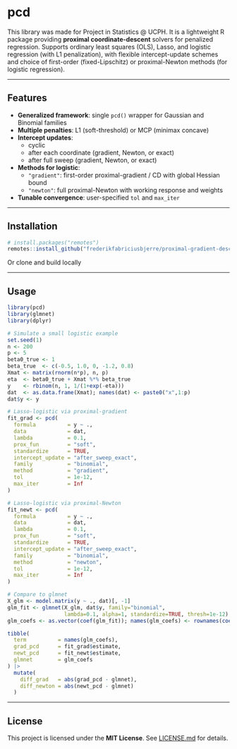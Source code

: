 # pcd

This library was made for Project in Statistics @ UCPH. It is a lightweight R package providing **proximal coordinate-descent** solvers for penalized regression. Supports ordinary least squares (OLS), Lasso, and logistic regression (with L1 penalization), with flexible intercept-update schemes and choice of first-order (fixed-Lipschitz) or proximal-Newton methods (for logistic regression).

---

## Features

- **Generalized framework**: single `pcd()` wrapper for Gaussian and Binomial families  
- **Multiple penalties**: L1 (soft-threshold) or MCP (minimax concave)  
- **Intercept updates**:  
  - cyclic  
  - after each coordinate (gradient, Newton, or exact)  
  - after full sweep (gradient, Newton, or exact)  
- **Methods for logistic**:  
  - `"gradient"`: first-order proximal-gradient / CD with global Hessian bound  
  - `"newton"`: full proximal-Newton with working response and weights  
- **Tunable convergence**: user-specified `tol` and `max_iter`

---

## Installation

```r
# install.packages("remotes")
remotes::install_github("frederikfabriciusbjerre/proximal-gradient-descent")
````

Or clone and build locally

---

## Usage

```r
library(pcd)
library(glmnet)
library(dplyr)

# Simulate a small logistic example
set.seed(1)
n <- 200 
p <- 5
beta0_true <- 1
beta_true  <- c(-0.5, 1.0, 0, -1.2, 0.8)
Xmat <- matrix(rnorm(n*p), n, p)
eta  <- beta0_true + Xmat %*% beta_true
y    <- rbinom(n, 1, 1/(1+exp(-eta)))
dat  <- as.data.frame(Xmat); names(dat) <- paste0("x",1:p)
dat$y <- y

# Lasso‐logistic via proximal‐gradient
fit_grad <- pcd(
  formula          = y ~ .,
  data             = dat,
  lambda           = 0.1,
  prox_fun         = "soft",
  standardize      = TRUE,
  intercept_update = "after_sweep_exact",
  family           = "binomial",
  method           = "gradient",
  tol              = 1e-12,
  max_iter         = Inf
)

# Lasso‐logistic via proximal‐Newton
fit_newt <- pcd(
  formula          = y ~ .,
  data             = dat,
  lambda           = 0.1,
  prox_fun         = "soft",
  standardize      = TRUE,
  intercept_update = "after_sweep_exact",
  family           = "binomial",
  method           = "newton",
  tol              = 1e-12,
  max_iter         = Inf
)

# Compare to glmnet
X_glm <- model.matrix(y ~ ., dat)[, -1]
glm_fit <- glmnet(X_glm, dat$y, family="binomial",
                  lambda=0.1, alpha=1, standardize=TRUE, thresh=1e-12)
glm_coefs <- as.vector(coef(glm_fit)); names(glm_coefs) <- rownames(coef(glm_fit))

tibble(
  term          = names(glm_coefs),
  grad_pcd      = fit_grad$estimate,
  newt_pcd      = fit_newt$estimate,
  glmnet        = glm_coefs
) |>
  mutate(
    diff_grad   = abs(grad_pcd - glmnet),
    diff_newton = abs(newt_pcd - glmnet)
  )
```
---

## License

This project is licensed under the **MIT License**. See [LICENSE.md](LICENSE) for details.

